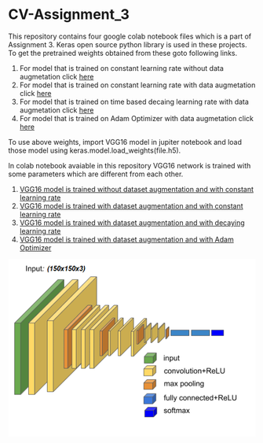 # CV-Assignment_3

This repository contains four google colab notebook files which is a part of Assignment 3. Keras open source python library is used in these projects. To get the pretrained weights obtained from these goto following links.
1. For model that is trained on constant learning rate without data augmetation click [here](https://drive.google.com/file/d/11NJzaEh_RGWqth-SsN51lG4GZuX3gBED/view?usp=sharing)
2. For model that is trained on constant learning rate with data augmetation click [here](https://drive.google.com/file/d/1Oa_st4H0gPGMbFA2Mz2TI-5WANxWAis3/view?usp=sharing)
3. For model that is trained on time based decaing learning rate with data augmetation click [here](https://drive.google.com/file/d/1WdBdZVzA2kPQ8yQ45G6J5PDVHiHyA04O/view?usp=sharing)
4. For model that is trained on Adam Optimizer with data augmetation click [here](https://drive.google.com/file/d/1jUZnXDfAe9gvbbnujXbLNnPg35EjCMqL/view?usp=sharing)

To use above weights, import VGG16 model in jupiter notebook and load those model using keras.model.load_weights(file.h5). 

In colab notebook avaiable in this repository VGG16 network is trained with some parameters which are different from each other. 
1. [VGG16 model is trained without dataset augmentation and with constant learning rate](https://github.com/AsadRehman-319836/CS867-Assignment-3/blob/main/No%20Augmentation%20VGG16_with_Constant_lr.ipynb)
2. [VGG16 model is trained with dataset augmentation and with constant learning rate](https://github.com/AsadRehman-319836/CS867-Assignment-3/blob/main/VGG16_with_Constant_lr.ipynb)
3. [VGG16 model is trained with dataset augmentation and with decaying learning rate](https://github.com/AsadRehman-319836/CS867-Assignment-3/blob/main/VGG16_with_Time-Based_Decay.ipynb)
4. [VGG16 model is trained with dataset augmentation and with Adam Optimizer](https://github.com/AsadRehman-319836/CS867-Assignment-3/blob/main/VGG16_with_Adam_opt.ipynb)


![alt text](https://github.com/AsadRehman-319836/CS867-Assignment-3/blob/main/VGG16.png)
